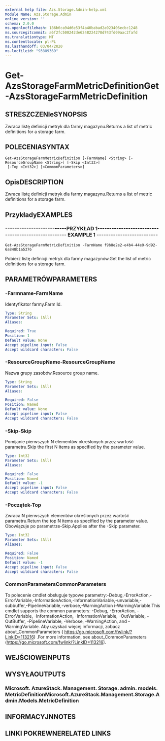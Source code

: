 ```yaml
---
external help file: Azs.Storage.Admin-help.xml
Module Name: Azs.Storage.Admin
online version: ''
schema: 2.0.0
ms.openlocfilehash: 186b6ca94d6e53f4a40babad2a923406ecbc1248
ms.sourcegitcommit: a6f2fc500242de6248224278d743fd09aac2fafd
ms.translationtype: MT
ms.contentlocale: pl-PL
ms.lasthandoff: 03/04/2020
ms.locfileid: "93889369"
---
```

# <span data-ttu-id="dda50-101">Get-AzsStorageFarmMetricDefinition</span><span class="sxs-lookup"><span data-stu-id="dda50-101">Get-AzsStorageFarmMetricDefinition</span></span>

## <span data-ttu-id="dda50-102">STRESZCZENIe</span><span class="sxs-lookup"><span data-stu-id="dda50-102">SYNOPSIS</span></span>
<span data-ttu-id="dda50-103">Zwraca listę definicji metryk dla farmy magazynu.</span><span class="sxs-lookup"><span data-stu-id="dda50-103">Returns a list of metric definitions for a storage farm.</span></span>

## <span data-ttu-id="dda50-104">POLECENIA</span><span class="sxs-lookup"><span data-stu-id="dda50-104">SYNTAX</span></span>

```
Get-AzsStorageFarmMetricDefinition [-FarmName] <String> [-ResourceGroupName <String>] [-Skip <Int32>]
 [-Top <Int32>] [<CommonParameters>]
```

## <span data-ttu-id="dda50-105">Opis</span><span class="sxs-lookup"><span data-stu-id="dda50-105">DESCRIPTION</span></span>
<span data-ttu-id="dda50-106">Zwraca listę definicji metryk dla farmy magazynu.</span><span class="sxs-lookup"><span data-stu-id="dda50-106">Returns a list of metric definitions for a storage farm.</span></span>

## <span data-ttu-id="dda50-107">Przykłady</span><span class="sxs-lookup"><span data-stu-id="dda50-107">EXAMPLES</span></span>

### <span data-ttu-id="dda50-108">--------------------------PRZYKŁAD 1--------------------------</span><span class="sxs-lookup"><span data-stu-id="dda50-108">-------------------------- EXAMPLE 1 --------------------------</span></span>
```
Get-AzsStorageFarmMetricDefinition -FarmName f9b8e2e2-e4b4-44e0-9d92-6a848b1a5376
```

<span data-ttu-id="dda50-109">Pobierz listę definicji metryk dla farmy magazynów.</span><span class="sxs-lookup"><span data-stu-id="dda50-109">Get the list of metric definitions for a storage farm.</span></span>

## <span data-ttu-id="dda50-110">PARAMETRÓW</span><span class="sxs-lookup"><span data-stu-id="dda50-110">PARAMETERS</span></span>

### <span data-ttu-id="dda50-111">-Farmname</span><span class="sxs-lookup"><span data-stu-id="dda50-111">-FarmName</span></span>
<span data-ttu-id="dda50-112">Identyfikator farmy.</span><span class="sxs-lookup"><span data-stu-id="dda50-112">Farm Id.</span></span>

```yaml
Type: String
Parameter Sets: (All)
Aliases: 

Required: True
Position: 1
Default value: None
Accept pipeline input: False
Accept wildcard characters: False
```

### <span data-ttu-id="dda50-113">-ResourceGroupName</span><span class="sxs-lookup"><span data-stu-id="dda50-113">-ResourceGroupName</span></span>
<span data-ttu-id="dda50-114">Nazwa grupy zasobów.</span><span class="sxs-lookup"><span data-stu-id="dda50-114">Resource group name.</span></span>

```yaml
Type: String
Parameter Sets: (All)
Aliases: 

Required: False
Position: Named
Default value: None
Accept pipeline input: False
Accept wildcard characters: False
```

### <span data-ttu-id="dda50-115">-Skip</span><span class="sxs-lookup"><span data-stu-id="dda50-115">-Skip</span></span>
<span data-ttu-id="dda50-116">Pomijanie pierwszych N elementów określonych przez wartość parametru.</span><span class="sxs-lookup"><span data-stu-id="dda50-116">Skip the first N items as specified by the parameter value.</span></span>

```yaml
Type: Int32
Parameter Sets: (All)
Aliases: 

Required: False
Position: Named
Default value: -1
Accept pipeline input: False
Accept wildcard characters: False
```

### <span data-ttu-id="dda50-117">-Początek</span><span class="sxs-lookup"><span data-stu-id="dda50-117">-Top</span></span>
<span data-ttu-id="dda50-118">Zwraca N pierwszych elementów określonych przez wartość parametru.</span><span class="sxs-lookup"><span data-stu-id="dda50-118">Return the top N items as specified by the parameter value.</span></span>
<span data-ttu-id="dda50-119">Obowiązuje po parametrze-Skip.</span><span class="sxs-lookup"><span data-stu-id="dda50-119">Applies after the -Skip parameter.</span></span>

```yaml
Type: Int32
Parameter Sets: (All)
Aliases: 

Required: False
Position: Named
Default value: -1
Accept pipeline input: False
Accept wildcard characters: False
```

### <span data-ttu-id="dda50-120">CommonParameters</span><span class="sxs-lookup"><span data-stu-id="dda50-120">CommonParameters</span></span>
<span data-ttu-id="dda50-121">To polecenie cmdlet obsługuje typowe parametry:-Debug,-ErrorAction,-ErrorVariable,-InformationAction,-InformationVariable,-unvariable,-subbuffer,-PipelineVariable,-verbose,-WarningAction i-WarningVariable.</span><span class="sxs-lookup"><span data-stu-id="dda50-121">This cmdlet supports the common parameters: -Debug, -ErrorAction, -ErrorVariable, -InformationAction, -InformationVariable, -OutVariable, -OutBuffer, -PipelineVariable, -Verbose, -WarningAction, and -WarningVariable.</span></span> <span data-ttu-id="dda50-122">Aby uzyskać więcej informacji, zobacz about_CommonParameters ( https://go.microsoft.com/fwlink/?LinkID=113216) .</span><span class="sxs-lookup"><span data-stu-id="dda50-122">For more information, see about_CommonParameters (https://go.microsoft.com/fwlink/?LinkID=113216).</span></span>

## <span data-ttu-id="dda50-123">WEJŚCIOWE</span><span class="sxs-lookup"><span data-stu-id="dda50-123">INPUTS</span></span>

## <span data-ttu-id="dda50-124">WYSYŁA</span><span class="sxs-lookup"><span data-stu-id="dda50-124">OUTPUTS</span></span>

### <span data-ttu-id="dda50-125">Microsoft. AzureStack. Management. Storage. admin. models. MetricDefinition</span><span class="sxs-lookup"><span data-stu-id="dda50-125">Microsoft.AzureStack.Management.Storage.Admin.Models.MetricDefinition</span></span>

## <span data-ttu-id="dda50-126">INFORMACYJN</span><span class="sxs-lookup"><span data-stu-id="dda50-126">NOTES</span></span>

## <span data-ttu-id="dda50-127">LINKI POKREWNE</span><span class="sxs-lookup"><span data-stu-id="dda50-127">RELATED LINKS</span></span>

